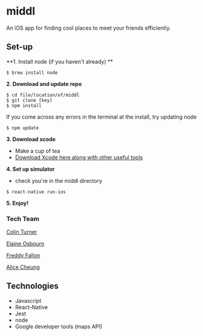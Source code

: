 # middl

An iOS app for finding cool places to meet your friends efficiently.


## Set-up
**1. Install node (if you haven't already) **
```
$ brew install node
```
**2. Download and update repo**
```
$ cd file/location/of/middl
$ git clone [key]
$ npm install
```
If you come across any errors in the terminal at the install, try updating node
```
$ npm update 
```

**3. Download xcode**

- Make a cup of tea
- [Download Xcode here along with other useful tools](http://www.preparetocode.io/pick-your-os/)

**4. Set up simulator**

- check you're in the middl directory

```$ react-native run-ios```

**5. Enjoy!**


### Tech Team
[Colin Turner](https://github.com/colinturner)

[Elaine Osbourn](https://github.com/kittysquee)

[Freddy Fallon](https://github.com/freddyfallon)

[Alice Cheung](https://github.com/Alicespyglass)

## Technologies
- Javascript
- React-Native
- Jest
- node
- Google developer tools (maps API)
